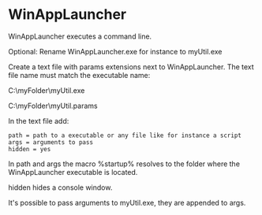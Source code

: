 # WinAppLauncher

WinAppLauncher executes a command line.

Optional: Rename WinAppLauncher.exe for instance to myUtil.exe

Create a text file with params extensions next to WinAppLauncher.
The text file name must match the executable name:

C:\myFolder\myUtil.exe

C:\myFolder\myUtil.params

In the text file add:

```
path = path to a executable or any file like for instance a script
args = arguments to pass
hidden = yes
```

In path and args the macro %startup% resolves to the folder where the WinAppLauncher executable is located.

hidden hides a console window.

It's possible to pass arguments to myUtil.exe, they are appended to args.